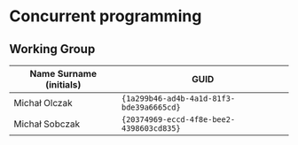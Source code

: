 # Concurrent programming

## Working Group

| Name Surname (initials) | GUID                                     |
| ----------------------- | ---------------------------------------- |
| Michał Olczak           | `{1a299b46-ad4b-4a1d-81f3-bde39a6665cd}` |
| Michał Sobczak          | `{20374969-eccd-4f8e-bee2-4398603cd835}` |
